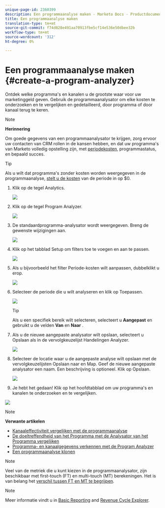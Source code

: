 ```yaml
---
unique-page-id: 2360399
description: Een programmaanalyse maken - Marketo Docs - Productdocumentatie
title: Een programmaanalyse maken
translation-type: tm+mt
source-git-commit: f74d028e491aa70913fbe5cf14e536e50dbee32b
workflow-type: tm+mt
source-wordcount: '312'
ht-degree: 0%

---
```



# Een programmaanalyse maken {#create-a-program-analyzer}

Ontdek welke programma&#39;s en kanalen u de grootste waar voor uw marketinggeld geven. Gebruik de programmaanalysator om elke kosten te onderzoeken en te vergelijken en gedetailleerd, door programma of door kanaal terug te keren.

>[!NOTE]
>
>**Herinnering**
>
>Om goede gegevens van een programmaanalysator te krijgen, zorg ervoor uw contacten van CRM rollen in de kansen hebben, en dat uw programma&#39;s van Marketo volledig opstelling zijn, met [periodekosten](/help/marketo/product-docs/reporting/revenue-cycle-analytics/revenue-tools/define-period-costs.md), programmastatus, en bepaald succes.

>[!TIP]
>
>Als u wilt dat programma&#39;s zonder kosten worden weergegeven in de programmaanalyse, [stelt u de kosten](/help/marketo/product-docs/reporting/revenue-cycle-analytics/revenue-tools/define-period-costs.md) van de periode in op $0.

1. Klik op de tegel Analytics.

   ![](assets/image2014-9-17-13-3a7-3a1.png)

1. Klik op de tegel Program Analyzer.

   ![](assets/program-analyzer-icon-hand.png)

1. De standaardprogramma-analysator wordt weergegeven. Breng de gewenste wijzigingen aan.

   ![](assets/image2016-10-31-15-3a3-3a9.png)

1. Klik op het tabblad Setup om filters toe te voegen en aan te passen.

   ![](assets/image2016-10-31-15-3a25-3a57.png)

1. Als u bijvoorbeeld het filter Periode-kosten wilt aanpassen, dubbelklikt u erop.

   ![](assets/image2016-10-31-15-3a33-3a2.png)

1. Selecteer de periode die u wilt analyseren en klik op Toepassen.

   ![](assets/image2016-10-31-15-3a30-3a32.png)

   >[!TIP]
   >
   >Als u een specifiek bereik wilt selecteren, selecteert u **Aangepast** en gebruikt u de velden **Van** en **Naar** .

1. Als u de nieuwe aangepaste analysator wilt opslaan, selecteert u Opslaan als in de vervolgkeuzelijst Handelingen Analyzer.

   ![](assets/image2016-10-31-15-3a5-3a8.png)

1. Selecteer de locatie waar u de aangepaste analyse wilt opslaan met de vervolgkeuzelijsten Opslaan naar en Map. Geef de nieuwe aangepaste analysator een naam. Een beschrijving is optioneel. Klik op Opslaan.

   ![](assets/image2016-10-31-15-3a7-3a19.png)

1. Je hebt het gedaan! Klik op het hoofdtabblad om uw programma&#39;s en kanalen te onderzoeken en te vergelijken.

![](assets/november-custom-report.png)

>[!NOTE]
>
>**Verwante artikelen**
>
>* [Kanaaleffectiviteit vergelijken met de programmaanalyse](compare-channel-effectiveness-with-the-program-analyzer.md)
>* [De doeltreffendheid van het Programma met de Analysator van het Programma vergelijken](compare-program-effectiveness-with-the-program-analyzer.md)
>* [Programma- en kanaalgegevens verkennen met de Program Analyzer](explore-program-and-channel-details-with-the-program-analyzer.md)
>* [Een programmaanalyse klonen](clone-a-program-analyzer.md)


>[!NOTE]
>
>Veel van de metriek die u kunt kiezen in de programmaanalysator, zijn beschikbaar met first-touch (FT) en multi-touch (MT) berekeningen. Het is van belang het [verschil tussen FT en MT te begrijpen](/help/marketo/product-docs/reporting/revenue-cycle-analytics/revenue-tools/attribution/understanding-attribution.md).

>[!NOTE]
>
>Meer informatie vindt u in [Basic Reporting](http://docs.marketo.com/display/docs/basic+reporting) and [Revenue Cycle Explorer](http://docs.marketo.com/display/docs/revenue+cycle+analytics).
